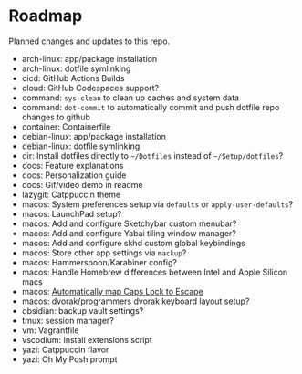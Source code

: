 # Roadmap

Planned changes and updates to this repo.

- arch-linux: app/package installation
- arch-linux: dotfile symlinking
- cicd: GitHub Actions Builds
- cloud: GitHub Codespaces support?
- command: `sys-clean` to clean up caches and system data
- command: `dot-commit` to automatically commit and push dotfile repo changes to
  github
- container: Containerfile
- debian-linux: app/package installation
- debian-linux: dotfile symlinking
- dir: Install dotfiles directly to `~/Dotfiles` instead of `~/Setup/dotfiles`?
- docs: Feature explanations
- docs: Personalization guide
- docs: Gif/video demo in readme
- lazygit: Catppuccin theme
- macos: System preferences setup via `defaults` or `apply-user-defaults`?
- macos: LaunchPad setup?
- macos: Add and configure Sketchybar custom menubar?
- macos: Add and configure Yabai tiling window manager?
- macos: Add and configure skhd custom global keybindings
- macos: Store other app settings via `mackup`?
- macos: Hammerspoon/Karabiner config?
- macos: Handle Homebrew differences between Intel and Apple Silicon macs
- macos:
  [Automatically map Caps Lock to Escape](https://stackoverflow.com/questions/127591/using-caps-lock-as-esc-in-mac-os-x)
- macos: dvorak/programmers dvorak keyboard layout setup?
- obsidian: backup vault settings?
- tmux: session manager?
- vm: Vagrantfile
- vscodium: Install extensions script
- yazi: Catppuccin flavor
- yazi: Oh My Posh prompt

